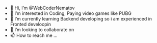 - 👋 Hi, I’m @WebCoderNematov
- 👀 I’m interested in Coding, Paying video games like PUBG
- 🌱 I’m currently learning Backend developing so i am experienced in Fronted develoopin
- 💞️ I’m looking to collaborate on 
- 📫 How to reach me ...

<!---
WebCoderNematov/WebCoderNematov is a ✨ special ✨ repository because its `README.md` (this file) appears on your GitHub profile.
You can click the Preview link to take a look at your changes.
--->
